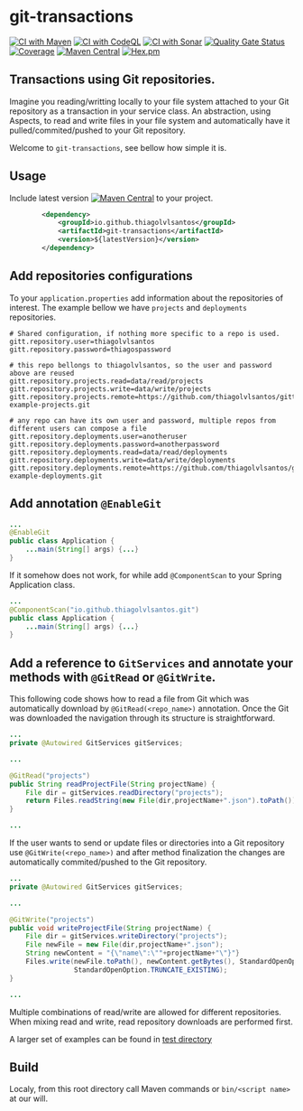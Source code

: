 # git-transactions

[![CI with Maven](https://github.com/thiagolvlsantos/git-transactions/actions/workflows/maven.yml/badge.svg)](https://github.com/thiagolvlsantos/git-transactions/actions/workflows/maven.yml)
[![CI with CodeQL](https://github.com/thiagolvlsantos/git-transactions/actions/workflows/codeql.yml/badge.svg)](https://github.com/thiagolvlsantos/git-transactions/actions/workflows/codeql.yml)
[![CI with Sonar](https://github.com/thiagolvlsantos/git-transactions/actions/workflows/sonar.yml/badge.svg)](https://github.com/thiagolvlsantos/git-transactions/actions/workflows/sonar.yml)
[![Quality Gate Status](https://sonarcloud.io/api/project_badges/measure?project=thiagolvlsantos_git-transactions&metric=alert_status)](https://sonarcloud.io/dashboard?id=thiagolvlsantos_git-transactions)
[![Coverage](https://sonarcloud.io/api/project_badges/measure?project=thiagolvlsantos_git-transactions&metric=coverage)](https://sonarcloud.io/dashboard?id=thiagolvlsantos_git-transactions)
[![Maven Central](https://maven-badges.herokuapp.com/maven-central/io.github.thiagolvlsantos/git-transactions/badge.svg)](https://repo1.maven.org/maven2/io/github/thiagolvlsantos/git-transactions/)
[![Hex.pm](https://img.shields.io/hexpm/l/plug.svg)](http://www.apache.org/licenses/LICENSE-2.0)


## Transactions using Git repositories. 

Imagine you reading/writting locally to your file system attached to your Git repository as a transaction in your service class. An abstraction, using Aspects, to read and write files in your file system and automatically have it pulled/commited/pushed to your Git repository.

Welcome to ``git-transactions``, see bellow how simple it is.

## Usage

Include latest version [![Maven Central](https://maven-badges.herokuapp.com/maven-central/io.github.thiagolvlsantos/git-transactions/badge.svg)](https://repo1.maven.org/maven2/io/github/thiagolvlsantos/git-transactions/) to your project.

```xml
		<dependency>
			<groupId>io.github.thiagolvlsantos</groupId>
			<artifactId>git-transactions</artifactId>
			<version>${latestVersion}</version>
		</dependency>
```

## Add repositories configurations

To your ``application.properties`` add information about the repositories of interest.  The example bellow we have ``projects`` and ``deployments`` repositories.

```properties
# Shared configuration, if nothing more specific to a repo is used.
gitt.repository.user=thiagolvlsantos
gitt.repository.password=thiagospassword

# this repo bellongs to thiagolvlsantos, so the user and password above are reused
gitt.repository.projects.read=data/read/projects
gitt.repository.projects.write=data/write/projects
gitt.repository.projects.remote=https://github.com/thiagolvlsantos/gitt-example-projects.git

# any repo can have its own user and password, multiple repos from different users can compose a file
gitt.repository.deployments.user=anotheruser
gitt.repository.deployments.password=anotherpassword
gitt.repository.deployments.read=data/read/deployments
gitt.repository.deployments.write=data/write/deployments
gitt.repository.deployments.remote=https://github.com/thiagolvlsantos/gitt-example-deployments.git
```

## Add annotation ``@EnableGit``

```java
...
@EnableGit
public class Application {
	...main(String[] args) {...}
}
```

If it somehow does not work, for while add ``@ComponentScan`` to your Spring Application class.

```java
...
@ComponentScan("io.github.thiagolvlsantos.git")
public class Application {
	...main(String[] args) {...}
}
```


## Add a reference to ``GitServices`` and annotate your methods with ``@GitRead`` or ``@GitWrite``.

This following code shows how to read a file from Git which was automatically download by ``@GitRead(<repo_name>)`` annotation. Once the Git was downloaded the navigation through its structure is straightforward.

```java
...
private @Autowired GitServices gitServices;

...

@GitRead("projects")
public String readProjectFile(String projectName) {
	File dir = gitServices.readDirectory("projects");
	return Files.readString(new File(dir,projectName+".json").toPath());
}

...
```

If the user wants to send or update files or directories into a Git repository use ``@GitWrite(<repo_name>)`` and after method finalization the changes are automatically commited/pushed to the Git repository.

```java
...
private @Autowired GitServices gitServices;

...

@GitWrite("projects")
public void writeProjectFile(String projectName) {
	File dir = gitServices.writeDirectory("projects");
	File newFile = new File(dir,projectName+".json");
	String newContent = "{\"name\":\""+projectName+"\"}"}
	Files.write(newFile.toPath(), newContent.getBytes(), StandardOpenOption.CREATE, StandardOpenOption.WRITE,
				StandardOpenOption.TRUNCATE_EXISTING);
}

...
```

Multiple combinations of read/write are allowed for different repositories. When mixing read and write, read repository downloads are performed first.

A larger set of examples can be found in [test directory](../../tree/master/src/test/java/io/github/thiagolvlsantos/git/transactions/integration)

## Build

Localy, from this root directory call Maven commands or `bin/<script name>` at our will.
